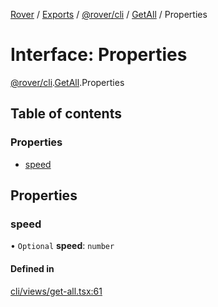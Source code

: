 [Rover](../README.md) / [Exports](../modules.md) / [@rover/cli](../modules/_rover_cli.md) / [GetAll](../modules/_rover_cli.GetAll.md) / Properties

# Interface: Properties

[@rover/cli](../modules/_rover_cli.md).[GetAll](../modules/_rover_cli.GetAll.md).Properties

## Table of contents

### Properties

- [speed](_rover_cli.GetAll.Properties.md#speed)

## Properties

### speed

• `Optional` **speed**: `number`

#### Defined in

[cli/views/get-all.tsx:61](https://github.com/kasperisager/rover/blob/3feb871/cli/views/get-all.tsx#L61)
